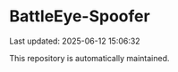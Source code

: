 # BattleEye-Spoofer

Last updated: 2025-06-12 15:06:32

This repository is automatically maintained.
